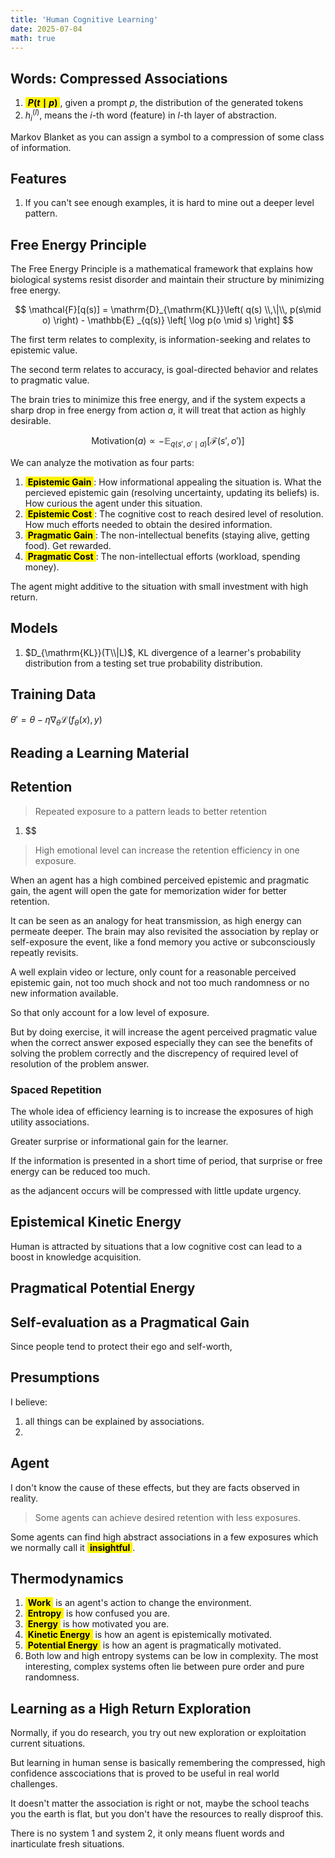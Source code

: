 ```yaml
---
title: 'Human Cognitive Learning'
date: 2025-07-04
math: true
---
```


<style>
strong {
  font-weight: bold;
  color: black;
  background-color: #fff200;
  padding: 0 4px;
}
</style>

## Words: Compressed Associations

1. **$P(t \mid p)$**, given a prompt $p$, the distribution of the generated tokens
1. $h^{(l)}_i$, means the $i$-th word (feature) in $l$-th layer of abstraction.

Markov Blanket as you can assign a symbol to a compression of some class of information.

## Features

1. If you can't see enough examples, it is hard to mine out a deeper level pattern. 

## Free Energy Principle

The Free Energy Principle is a mathematical framework that explains how biological systems resist disorder and maintain their structure by minimizing free energy.

$$
\mathcal{F}[q(s)] = \mathrm{D}_{\mathrm{KL}}\left( q(s) \\,\|\\, p(s\mid o) \right) - \mathbb{E} _{q(s)} \left[ \log p(o \mid s) \right]
$$

The first term relates to complexity, is information-seeking and relates to epistemic value.

The second term relates to accuracy, is goal-directed behavior and relates to pragmatic value.

The brain tries to minimize this free energy, and if the system expects a sharp drop in free energy from action $a$, it will treat that action as highly desirable.

$$
\text{Motivation}(a) \propto -\mathbb{E}_ {q(s', o' \mid a)}\left[ \mathcal{F}(s', o') \right]
$$

We can analyze the motivation as four parts:

1. **Epistemic Gain**: How informational appealing the situation is. What the percieved epistemic gain (resolving uncertainty, updating its beliefs) is. How curious the agent under this situation. 
1. **Epistemic Cost**: The cognitive cost to reach desired level of resolution. How much efforts needed to obtain the desired information.
1. **Pragmatic Gain**: The non-intellectual benefits (staying alive, getting food). Get rewarded.
1. **Pragmatic Cost**: The non-intellectual efforts (workload, spending money).

The agent might additive to the situation with small investment with high return.

## Models

1. $D_{\mathrm{KL}}(T\\|L)$, KL divergence of a learner's probability distribution from a testing set true probability distribution.

## Training Data

$\theta' = \theta - \eta \nabla_\theta \mathcal{L}(f_\theta(x), y)$

## Reading a Learning Material

## Retention

> Repeated exposure to a pattern leads to better retention

1. $$

> High emotional level can increase the retention efficiency in one exposure.

When an agent has a high combined perceived epistemic and pragmatic gain, the agent will open the gate for memorization wider for better retention.

It can be seen as an analogy for heat transmission, as high energy can permeate deeper. The brain may also revisited the association by replay or self-exposure the event, like a fond memory you active or subconsciously repeatly revisits.

A well explain video or lecture, only count for a reasonable perceived epistemic gain, not too much shock and not too much randomness or no new information available.

So that only account for a low level of exposure.

But by doing exercise, it will increase the agent perceived pragmatic value when the correct answer exposed especially they can see the benefits of solving the problem correctly and the discrepency of required level of resolution of the problem answer.

### Spaced Repetition

The whole idea of efficiency learning is to increase the exposures of high utility associations.

Greater surprise or informational gain for the learner.

If the information is presented in a short time of period, that surprise or free energy can be reduced too much.

as the adjancent occurs will be compressed with little update urgency.

## Epistemical Kinetic Energy

Human is attracted by situations that a low cognitive cost can lead to a boost in knowledge acquisition.

## Pragmatical Potential Energy

## Self-evaluation as a Pragmatical Gain

Since people tend to protect their ego and self-worth, 

## Presumptions

I believe:

1. all things can be explained by associations.
1. 

## Agent

I don't know the cause of these effects, but they are facts observed in reality.

> Some agents can achieve desired retention with less exposures.

Some agents can find high abstract associations in a few exposures which we normally call it **insightful**.

## Thermodynamics

1. **Work** is an agent's action to change the environment.
1. **Entropy** is how confused you are.
1. **Energy** is how motivated you are.
1. **Kinetic Energy** is how an agent is epistemically motivated.
1. **Potential Energy** is how an agent is pragmatically motivated.
1. Both low and high entropy systems can be low in complexity. The most interesting, complex systems often lie between pure order and pure randomness.

## Learning as a High Return Exploration

Normally, if you do research, you try out new exploration or exploitation current situations.

But learning in human sense is basically remembering the compressed, high confidence asscociations that is proved to be useful in real world challenges.

It doesn't matter the association is right or not, maybe the school teachs you the earth is flat, but you don't have the resources to really disproof this.


There is no system 1 and system 2, it only means fluent words and inarticulate fresh situations.